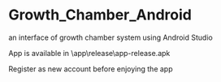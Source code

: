 # Growth_Chamber_Android
an interface of growth chamber system using Android Studio

App is available in \app\release\app-release.apk

Register as new account before enjoying the app
